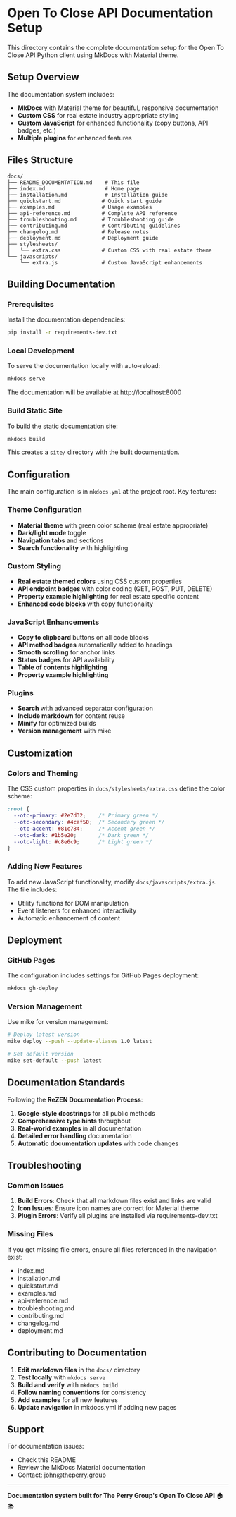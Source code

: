 # Open To Close API Documentation Setup

This directory contains the complete documentation setup for the Open To Close API Python client using MkDocs with Material theme.

## Setup Overview

The documentation system includes:

- **MkDocs** with Material theme for beautiful, responsive documentation
- **Custom CSS** for real estate industry appropriate styling
- **Custom JavaScript** for enhanced functionality (copy buttons, API badges, etc.)
- **Multiple plugins** for enhanced features

## Files Structure

```
docs/
├── README_DOCUMENTATION.md    # This file
├── index.md                   # Home page
├── installation.md            # Installation guide
├── quickstart.md             # Quick start guide
├── examples.md               # Usage examples
├── api-reference.md          # Complete API reference
├── troubleshooting.md        # Troubleshooting guide
├── contributing.md           # Contributing guidelines
├── changelog.md              # Release notes
├── deployment.md             # Deployment guide
├── stylesheets/
│   └── extra.css             # Custom CSS with real estate theme
└── javascripts/
    └── extra.js              # Custom JavaScript enhancements
```

## Building Documentation

### Prerequisites

Install the documentation dependencies:

```bash
pip install -r requirements-dev.txt
```

### Local Development

To serve the documentation locally with auto-reload:

```bash
mkdocs serve
```

The documentation will be available at http://localhost:8000

### Build Static Site

To build the static documentation site:

```bash
mkdocs build
```

This creates a `site/` directory with the built documentation.

## Configuration

The main configuration is in `mkdocs.yml` at the project root. Key features:

### Theme Configuration
- **Material theme** with green color scheme (real estate appropriate)
- **Dark/light mode** toggle
- **Navigation tabs** and sections
- **Search functionality** with highlighting

### Custom Styling
- **Real estate themed colors** using CSS custom properties
- **API endpoint badges** with color coding (GET, POST, PUT, DELETE)
- **Property example highlighting** for real estate specific content
- **Enhanced code blocks** with copy functionality

### JavaScript Enhancements
- **Copy to clipboard** buttons on all code blocks
- **API method badges** automatically added to headings
- **Smooth scrolling** for anchor links
- **Status badges** for API availability
- **Table of contents highlighting**
- **Property example highlighting**

### Plugins
- **Search** with advanced separator configuration
- **Include markdown** for content reuse
- **Minify** for optimized builds
- **Version management** with mike

## Customization

### Colors and Theming

The CSS custom properties in `docs/stylesheets/extra.css` define the color scheme:

```css
:root {
  --otc-primary: #2e7d32;    /* Primary green */
  --otc-secondary: #4caf50;  /* Secondary green */
  --otc-accent: #81c784;     /* Accent green */
  --otc-dark: #1b5e20;       /* Dark green */
  --otc-light: #c8e6c9;      /* Light green */
}
```

### Adding New Features

To add new JavaScript functionality, modify `docs/javascripts/extra.js`. The file includes:
- Utility functions for DOM manipulation
- Event listeners for enhanced interactivity
- Automatic enhancement of content

## Deployment

### GitHub Pages

The configuration includes settings for GitHub Pages deployment:

```bash
mkdocs gh-deploy
```

### Version Management

Use mike for version management:

```bash
# Deploy latest version
mike deploy --push --update-aliases 1.0 latest

# Set default version
mike set-default --push latest
```

## Documentation Standards

Following the **ReZEN Documentation Process**:

1. **Google-style docstrings** for all public methods
2. **Comprehensive type hints** throughout
3. **Real-world examples** in all documentation
4. **Detailed error handling** documentation
5. **Automatic documentation updates** with code changes

## Troubleshooting

### Common Issues

1. **Build Errors**: Check that all markdown files exist and links are valid
2. **Icon Issues**: Ensure icon names are correct for Material theme
3. **Plugin Errors**: Verify all plugins are installed via requirements-dev.txt

### Missing Files

If you get missing file errors, ensure all files referenced in the navigation exist:
- index.md
- installation.md
- quickstart.md
- examples.md
- api-reference.md
- troubleshooting.md
- contributing.md
- changelog.md
- deployment.md

## Contributing to Documentation

1. **Edit markdown files** in the `docs/` directory
2. **Test locally** with `mkdocs serve`
3. **Build and verify** with `mkdocs build`
4. **Follow naming conventions** for consistency
5. **Add examples** for all new features
6. **Update navigation** in mkdocs.yml if adding new pages

## Support

For documentation issues:
- Check this README
- Review the MkDocs Material documentation
- Contact: john@theperry.group

---

**Documentation system built for The Perry Group's Open To Close API** 🏠📚 